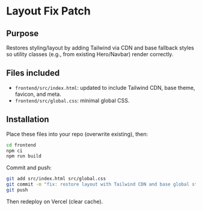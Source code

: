 # Layout Fix Patch

## Purpose
Restores styling/layout by adding Tailwind via CDN and base fallback styles so utility classes (e.g., from existing Hero/Navbar) render correctly.

## Files included
- `frontend/src/index.html`: updated to include Tailwind CDN, base theme, favicon, and meta.
- `frontend/src/global.css`: minimal global CSS.

## Installation
Place these files into your repo (overwrite existing), then:
```bash
cd frontend
npm ci
npm run build
```
Commit and push:
```bash
git add src/index.html src/global.css
git commit -m "fix: restore layout with Tailwind CDN and base global styles"
git push
```
Then redeploy on Vercel (clear cache).
